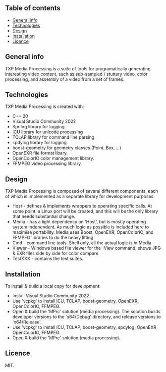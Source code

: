 ## Table of contents
* [General info](#general-info)
* [Technologies](#technologies)
* [Design](#design)
* [Installation](#installation)
* [Licence](#licence)

## General info
TXP Media Processing is a suite of tools for programatically generating interesting video content, such as sub-sampled / stuttery video, color processing, and assembly of a video from a set of frames.  

## Technologies
TXP Media Processing is created with:
* C++ 20 
* Visual Studio Community 2022
* Spdlog library for logging.
* ICU library for unicode processing 
* TCLAP library for command line parsing.
* spdylog library for logging.
* boost-geometry for geometry classes (Point, Box, ...)
* OpenEXR file format libary.
* OpenColorIO color management library. 
* FFMPEG video processing library. 
	
## Design
TXP Media Processing is composed of several different components, each of which is implemented as a separate library for development purposes:
* Host - defines & implements wrappers to operating specific calls. At some point, a Linux port will be created, and this will be the only library that needs substantial change. 
* Media - has a light dependency on 'Host', but is mostly operating system independent. As much logic as possible is included here to maximise portability. Media uses Boost, OpenEXR, OpenColorIO, and FFMPEG libraries to do the heavy lifting. 
* Cmd - command line tools. Shell only, all the actual logic is in Media
* Viewer - Windows based file viewer for the -View command, shows JPG & EXR files side by side for color compare. 
* TestXXX - contains the test suites. 
 
## Installation
To install & build a local copy for development:
* Install Visual Studio Community 2022.  
* Use 'vcpkg' to install ICU, TCLAP, boost-geometry, OpenEXR, OpenColorIO, FFMPEG. 
* Open & build the 'MPrc' solution (media processing). The solution builds developer versions to the 'x64/Debug' directory, and release versions to 'x64/Release'.
* Use 'vcpkg' to install ICU, TCLAP, boost-geometry, spdylog, OpenEXR, OpenColorIO, FFMPEG. 
* Open & build the 'MPrc' solution (media processing). 

## Licence

MIT. 
